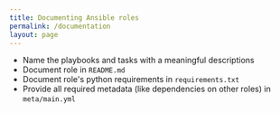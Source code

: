 ```yaml
---
title: Documenting Ansible roles
permalink: /documentation
layout: page
---
```


* Name the playbooks and tasks with a meaningful descriptions
* Document role in `README.md`
* Document role's python requirements in `requirements.txt`
* Provide all required metadata (like dependencies on other roles) in `meta/main.yml`
